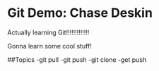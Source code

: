 # Git Demo: Chase Deskin 

Actually learning Git!!!!!!!!!!!!!

Gonna learn some cool stuff!

##Topics
-git pull 
-git push
-git clone
-get push